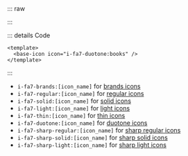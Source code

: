 ::: raw

<ClientOnly>
  <IconFontawesome />
</ClientOnly>

:::

::: details Code

```vue
<template>
  <base-icon icon="i-fa7-duotone:books" />
</template>
```

:::

- `i-fa7-brands:[icon_name]` for [brands icons](https://fontawesome.com/search?o=r&f=brands)
- `i-fa7-regular:[icon_name]` for [regular icons](https://fontawesome.com/search?o=r&s=regular)
- `i-fa7-solid:[icon_name]` for [solid icons](https://fontawesome.com/search?o=r&s=solid)
- `i-fa7-light:[icon_name]` for [light icons](https://fontawesome.com/search?o=r&s=light)
- `i-fa7-thin:[icon_name]` for [thin icons](https://fontawesome.com/search?o=r&s=thin)
- `i-fa7-duotone:[icon_name]` for [duotone icons](https://fontawesome.com/search?o=r&f=duotone)
- `i-fa7-sharp-regular:[icon_name]` for [sharp regular icons](https://fontawesome.com/search?o=r&s=regular&f=sharp)
- `i-fa7-sharp-solid:[icon_name]` for [sharp solid icons](https://fontawesome.com/search?o=r&s=solid&f=sharp)
- `i-fa7-sharp-light:[icon_name]` for [sharp light icons](https://fontawesome.com/search?o=r&s=light&f=sharp)
